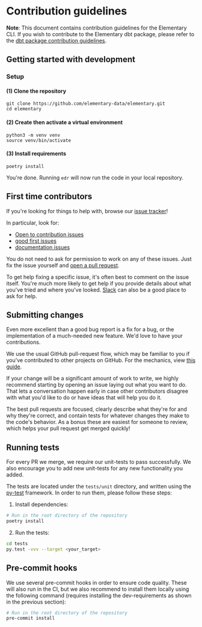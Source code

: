 # Contribution guidelines

**Note**: This document contains contribution guidelines for the Elementary CLI. If you wish to contribute
to the Elementary dbt package, please refer to the [dbt package contribution guidelines](https://github.com/elementary-data/dbt-data-reliability/blob/master/CONTRIBUTING.md).

## Getting started with development

### Setup

#### (1) Clone the repository

```
git clone https://github.com/elementary-data/elementary.git
cd elementary
```

#### (2) Create then activate a virtual environment

```
python3 -m venv venv
source venv/bin/activate
```

#### (3) Install requirements

```
poetry install
```

You're done. Running `edr` will now run the code in your local repository.

## First time contributors

If you're looking for things to help with, browse
our [issue tracker](https://github.com/elementary-data/elementary/issues)!

In particular, look for:

- [Open to contribution issues](https://github.com/elementary-data/elementary/labels/Open%20to%20contribution%20%F0%9F%A7%A1)
- [good first issues](https://github.com/elementary-data/elementary/labels/Good%20first%20issue%20%F0%9F%A5%87)
- [documentation issues](https://github.com/elementary-data/elementary/labels/documentation)

You do not need to ask for permission to work on any of these issues.
Just fix the issue yourself and [open a pull request](#submitting-changes).

To get help fixing a specific issue, it's often best to comment on the issue
itself. You're much more likely to get help if you provide details about what
you've tried and where you've
looked. [Slack](https://www.elementary-data.com/community) can also
be a good place
to ask for help.

## Submitting changes

Even more excellent than a good bug report is a fix for a bug, or the
implementation of a much-needed new feature.
We'd love to have your contributions.

We use the usual GitHub pull-request flow, which may be familiar to
you if you've contributed to other projects on GitHub. For the mechanics,
view [this guide](https://help.github.com/articles/using-pull-requests/).

If your change will be a significant amount of work
to write, we highly recommend starting by opening an issue laying out
what you want to do. That lets a conversation happen early in case
other contributors disagree with what you'd like to do or have ideas
that will help you do it.

The best pull requests are focused, clearly describe what they're for
and why they're correct, and contain tests for whatever changes they
make to the code's behavior. As a bonus these are easiest for someone
to review, which helps your pull request get merged quickly!

## Running tests

For every PR we merge, we require our unit-tests to pass successfully. We also
encourage you to add new unit-tests for any new functionality you added.

The tests are located under the `tests/unit` directory, and written using the
[py-test](https://docs.pytest.org/en/stable/) framework.
In order to run them, please follow these steps:

1. Install dependencies:

```bash
# Run in the root directory of the repository
poetry install
```

2. Run the tests:

```bash
cd tests
py.test -vvv --target <your_target>
```

## Pre-commit hooks

We use several pre-commit hooks in order to ensure code quality. These will also
run in the CI, but we also recommend to install them locally using the following command (requires
installing the dev-requirements as shown in the previous section):

```bash
# Run in the root directory of the repository
pre-commit install
```
